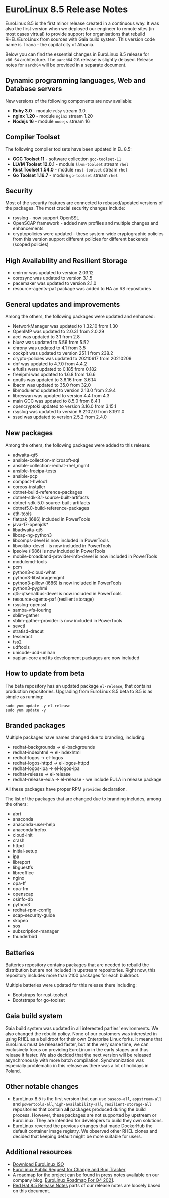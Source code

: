 # EuroLinux 8.5 Release Notes

EuroLinux 8.5 is the first minor release created in a continuous way. It was
also the first version when we deployed our engineer to remote sites (in most
cases virtual) to provide support for organisations that rebuild RHEL/EuroLinux
from sources with Gaia build system. This version code name is Tirana - the
capital city of Albania.


Below you can find the essential changes in EuroLinux 8.5 release for `x86_64`
architecture. The `aarch64` GA release is slightly delayed. Release notes for
`aarch64` will be provided in a separate document.

## Dynamic programming languages, Web and Database servers

New versions of the following components are now available:

-   **Ruby 3.0** - module `ruby` stream 3.0.
-   **nginx 1.20** - module `nginx` stream 1.20
-   **Nodejs 16** - module `nodejs` stream 16

## Compiler Toolset

The following compiler toolsets have been updated in EL 8.5:

-   **GCC Toolset 11** - software collection `gcc-toolset-11`
-   **LLVM Toolset 12.0.1** - module `llvm-toolset` stream `rhel`
-   **Rust Toolset 1.54.0** - module `rust-toolset` stream `rhel`
-   **Go Toolset 1.16.7** - module `go-toolset` stream `rhel`

## Security

Most of the security features are connected to rebased/updated versions
of the packages. The most crucial security changes include:

- rsyslog - now support OpenSSL
- OpenSCAP framework - added new profiles and multiple changes and enhancements
- cryptopolicies were updated - these system-wide cryptographic policies from this
  version support different policies for different backends (scoped policies)

## High Availability and Resilient Storage

- cmirror was updated to version 2.03.12
- corosync was updated to version 3.1.5
- pacemaker was updated to version 2.1.0
- resource-agents-paf package was added to HA an RS repositories

## General updates and improvements

Among the others, the following packages were updated and enhanced:

- NetworkManager was updated to 1.32.10 from 1.30
- OpenIMP was updated to 2.0.31 from 2.0.29
- acel was updated to 3.1 from 2.8
- bluez was updated to 5.56 from 5.52
- chrony was updated to 4.1 from 3.5
- cockpit was updated to version 251.1 from 238.2
- crypto-policies was updated to 20210617 from 20210209
- dnf was updated to 4.7.0 from 4.4.2
- elfutils were updated to 0.185 from 0.182
- freeipmi was updated to 1.6.8 from 1.6.6
- gnutls was updated to 3.6.16 from 3.6.14
- ibacm was updated to 35.0 from 32.0
- libmodulemd updated to version 2.13.0 from 2.9.4
- libreswan was updated to version 4.4 from 4.3
- main GCC was updated to 8.5.0 from 8.4.1
- opencryptoki updated to version 3.16.0 from 3.15.1
- rsyslog was updated to version 8.2102.0 from 8.1911.0
- sssd was updated  to version 2.5.2 from 2.4.0


## New packages

Among the others, the following packages were added to this release:

- adwaita-qt5
- ansible-collection-microsoft-sql
- ansible-collection-redhat-rhel_mgmt
- ansible-freeipa-tests
- ansible-pcp
- compact-hwloc1
- coreos-installer
- dotnet-build-reference-packages
- dotnet-sdk-3.1-source-built-artifacts
- dotnet-sdk-5.0-source-built-artifacts
- dotnet5.0-build-reference-packages
- eth-tools
- flatpak (i686) included in PowerTools
- java-17-openjdk*
- libadwaita-qt5
- libcap-ng-python3
- libcomps-devel is now included in PowerTools
- libvoikko-devel - is now included in PowerTools
- lpsolve (i686) is now included in PowerTools
- mobile-broadband-provider-info-devel is now included in PowerTools
- modulemd-tools
- pcm
- python3-cloud-what
- python3-libstoragemgmt
- python3-pillow (i686) is now included in PowerTools
- python3-pyghmi
- qt5-qtserialbus-devel is now included in PowerTools
- resource-agents-paf (resilient storage)
- rsyslog-openssl
- samba-vfs-iouring
- sblim-gather
- sblim-gather-provider is now included in PowerTools
- sevctl
- stratisd-dracut
- tesseract
- tss2
- udftools
- unicode-ucd-unihan
- xapian-core and its development packages are now included


## How to update from beta

The beta repository has an updated package `el-release`, that contains production
repositories. Upgrading from EuroLinux 8.5 beta to 8.5 is as simple as running:

```
sudo yum update -y el-release
sudo yum update -y
```

## Branded packages

Multiple packages have names changed due to branding, including:

- redhat-backgrounds -> el-backgrounds
- redhat-indexhtml -> el-indexhtml
- redhat-logos -> el-logos
- redhat-logos-httpd -> el-logos-httpd
- redhat-logos-ipa -> el-logos-ipa
- redhat-release -> el-release
- redhat-release-eula -> el-release - we include EULA in release package

All these packages have proper RPM `provides` declaration.

The list of the packages that are changed due to branding includes, among the
others:

- abrt
- anaconda
- anaconda-user-help
- anacondafirefox
- cloud-init
- crash
- httpd
- initial-setup
- ipa
- libreport
- libguestfs
- libreoffice
- nginx
- opa-ff
- opa-fm
- openscap
- osinfo-db
- python3
- redhat-rpm-config
- scap-security-guide
- skopeo
- sos
- subscription-manager
- thunderbird


## Batteries

Batteries repository contains packages that are needed to rebuild the
distribution but are not included in upstream repositories. Right now, this
repository includes more than 2100 packages for each buildroot.

Multiple batteries were updated for this release there including:

- Bootstraps for rust-toolset
- Bootstraps for go-toolset

## Gaia build system

Gaia build system was updated in all interested parties' environments. We also
changed the rebuild policy. None of our customers was interested in using RHEL
as a buildroot for their own Enterprise Linux forks. It means that EuroLinux
must be released faster, but at the very same time, we can exclusively focus on
providing EuroLinux in the early stages and thus release it faster. We also
decided that the next version will be released asynchronously with more batch
compilation. Synchronization was especially problematic in this release as
there was a lot of holidays in Poland.


## Other notable changes

- EuroLinux 8.5 is the first version that can use `baseos-all`, `appstream-all`
  and `powertools-all`,`high-availability-all`, `resilient-storage-all`
  repositories that contain **all** packages produced during the build process.
  However, these packages are not supported by upstream or EuroLinux. They are
  intended for developers to build they own solutions.
- EuroLinux reverted the previous changes that made DockerHub the default
  container image registry. We observed other RHEL clones and decided that
  keeping default might be more suitable for users.

## Additional resources

- [Download EuroLinux ISO](https://fbi.cdn.euro-linux.com/isos/)
- [EuroLinux Public Request for Change and Bug Tracker](https://github.com/EuroLinux/eurolinux-distro-bugs-and-rfc)
- A roadmap for the project can be found in press notes available on our company
  blog. [EuroLinux Roadmap For Q4 2021](https://en.euro-linux.com/blog/eurolinux-roadmap-for-q4-2021/).
- [Red Hat 8.5
  Release Notes](https://access.redhat.com/documentation/en-us/red_hat_enterprise_linux/8/html/8.5_release_notes/index)
  parts of our release notes are loosely based on this document.
